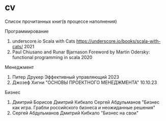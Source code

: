# cv
Список прочитанных книг(в процессе наполнения)

Программирование
1) underscore.io Scala with Cats https://underscore.io/books/scala-with-cats/ 2021
2) Paul Chiusano and Runar Bjarnason Foreword by Martin Odersky: functional programming in scala 2020


Менеджмент
1) Питер Друкер  Эффективный управляющий 2023
2) Джозеф Хигни "ОСНОВЫ ПРОЕКТНОГО МЕНЕДЖМЕНТА" 10.10.23

Бизнес
1) Дмитрий Борисов Дмитрий Кибкало Сергей Абдульманов "Бизнес как игра. Грабли российского бизнеса и неожиданные решения"
2) Сергей Абдульманов Дмитрий Кибкало "Бизнес на свои"
   
